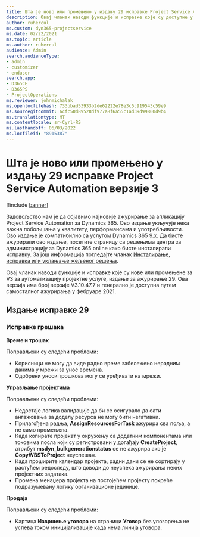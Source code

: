 ```yaml
---
title: Шта је ново или промењено у издању 29 исправке Project Service Automation верзије 3
description: Овај чланак наводи функције и исправке које су доступне у оквиру исправке за аутоматизацију услуге пројекта Релеасе 29, V3.
author: ruhercul
ms.custom: dyn365-projectservice
ms.date: 02/22/2021
ms.topic: article
ms.author: ruhercul
audience: Admin
search.audienceType:
- admin
- customizer
- enduser
search.app:
- D365CE
- D365PS
- ProjectOperations
ms.reviewer: johnmichalak
ms.openlocfilehash: 733bbad53933b2de62222e78e3c5c919543c59e9
ms.sourcegitcommit: 6cfc50d89528df977a8f6a55c1ad39d99800d9b4
ms.translationtype: MT
ms.contentlocale: sr-Cyrl-RS
ms.lasthandoff: 06/03/2022
ms.locfileid: "8915387"
---
```

# <a name="whats-new-or-changed-in-project-service-automation-update-release-29-v3"></a>Шта је ново или промењено у издању 29 исправке Project Service Automation верзије 3

[!include [banner](../includes/psa-now-project-operations.md)]

Задовољство нам је да објавимо најновије ажурирање за апликацију Project Service Automation за Dynamics 365. Ово издање укључује нека важна побољшања у квалитету, перформансама и употребљивости. Ово издање је компатибилно са услугом Dynamics 365 9.x. Да бисте ажурирали ово издање, посетите страницу са решењима центра за администрацију за Dynamics 365 online како бисте инсталирали исправку. За још информација погледајте чланак [Инсталирање, исправка или уклањање жељеног решења](/power-platform/admin/install-remove-preferred-solution).

Овај чланак наводи функције и исправке које су нове или промењене за V3 за аутоматизацију пројектне услуге, издање за ажурирање 29. Ова верзија има број верзије V3.10.47.7 и генерално је доступна путем самосталног ажурирања у фебруаре 2021.

## <a name="update-release-29"></a>Издање исправке 29

### <a name="bug-fixes"></a>Исправке грешака

**Време и трошак**

Поправљени су следећи проблеми:

- Корисници не могу да виде радно време забележено нерадним данима у мрежи за унос времена.
- Одобрени уноси трошкова могу се уређивати на мрежи.

**Управљање пројектима**

Поправљени су следећи проблеми:

- Недостаје логика валидације да би се осигурало да сати ангажовања за доделу ресурса не могу бити негативни.
- Прилагођена радња, **AssignResourcesForTask** ажурира сва поља, а не само промењена.
- Када копирате пројекат у окружењу са додатним компонентама или токовима посла који су регистровани у догађају **CreateProject**, атрибут **msdyn_bulkgenerationstatus** се не ажурира ако је **CopyWBSToProject** неуспешан.
- Када проширите календар пројекта, радни дани се не сортирају у растућем редоследу, што доводи до неуспеха ажурирања неких пројектних задатака.
- Промена менаџера пројекта на постојећем пројекту покреће подразумевану логику организационе јединице.

**Продаја**

Поправљени су следећи проблеми:

- Картица **Извршење уговора** на страници **Уговор** без упозорења не успева током иницијализације када нема линија уговора.
